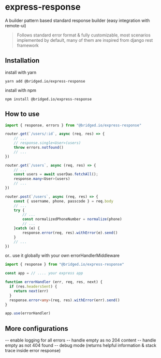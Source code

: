# express-response
A builder pattern based standard response builder (easy integration with remote-ui)

> Follows standard error format & fully customizable, most scenarios implemented by default, many of them are inspired from django rest framework

## Installation

install with yarn

`yarn add @bridged.io/express-response`


install with npm

`npm install @bridged.io/express-response`


## How to use
```ts
import { response, errors } from "@bridged.io/express-response"

router.get(`/users/:id`, async (req, res) => {
    // ...
    // response.single<User>(users)
    throw errors.notfound()
    // ...
})

router.get(`/users`, async (req, res) => {
    // ...
    const users = await userDao.fetchAll();
    response.many<User>(users)
    // ...
})

router.post(`/users`, async (req, res) => {
    const { username, phone, passcode } = req.body 
    // ...
    try {
        // ...
        const normalizedPhoneNumber = normalize(phone)
        // ...
    }catch (e) {
        response.error(req, res).withError(e).send()
    }
    // ...
})
```

or.. use it globally with your own errorHandlerMiddleware
```ts
import { response } from "@bridged.io/express-response"

const app = // .... your express app

function errorHandler (err, req, res, next) {
  if (res.headersSent) {
    return next(err)
  }
  response.error<any>(req, res).withError(err).send()
}

app.use(errorHandler)
```

## More configurations
-- enable logging for all errors
-- handle empty as no 204 content
-- handle empty as not 404 found
-- debug mode (returns helpful information & stack trace inside error response)
